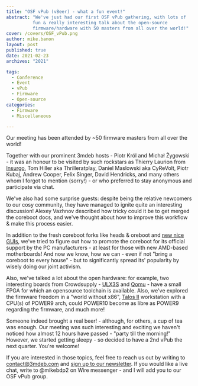 ```yaml
---
title: "OSF vPub (vBeer) - what a fun event!"
abstract: "We've just had our first OSF vPub gathering, with lots of
          fun & really interesting talk about the open-source
          firmware/hardware with 50 masters from all over the world!"
cover: /covers/OSF_vPub.png
author: mike.banon
layout: post
published: true
date: 2021-02-23
archives: "2021"

tags:
  - Conference
  - Event
  - vPub
  - Firmware
  - Open-source
categories:
  - Firmware
  - Miscellaneous

---
```


Our meeting has been attended by ~50 firmware masters from all over the world!

Together with our prominent 3mdeb hosts - Piotr Król and Michał Żygowski - it
was an honour to be visited by such rockstars as Thierry Laurion from [Insurgo][1],
Tom Hiller aka Thrilleratplay, Daniel Maslowski aka CyReVolt, Piotr Kubaj,
Andrew Cooper, Felix Singer, David Hendricks, and many others whom I forgot to
mention (sorry!) - or who preferred to stay anonymous and participate via chat.

We've also had some surprise guests: despite being the relative newcomers to our
cosy community, they have managed to ignite quite an interesting discussion!
Alexey Vazhnov described how tricky could it be to get merged the coreboot docs,
and we've thought about how to improve this workflow & make this process easier.

In addition to the fresh coreboot forks like heads & oreboot and [new nice GUIs][2],
we've tried to figure out how to promote the coreboot for its official support
by the PC manufacturers - at least for those with new AMD-based motherboards!
And now we know, how we can - even if not "bring a coreboot to every house" -
but to significantly spread its' popularity by wisely doing our joint activism.

Also, we've talked a lot about the open hardware: for example, two interesting
boards from Crowdsupply - [ULX3S][3] and [Qomu][4] - have a small FPGA for which
an opensource toolchain is available. Also, we've explored the firmware freedom
in a "world without x86", [Talos II][5] workstation with a CPU(s) of POWER9 arch,
could POWER10 become as libre as POWER9 regarding the firmware, and much more!

Someone indeed brought a real beer! - although, for others, a cup of tea was
enough. Our meeting was such interesting and exciting we haven't noticed how
almost 12 hours have passed - "party till the morning!" However, we started
getting sleepy - so decided to have a 2nd vPub the next quarter. You're welcome!

If you are interested in those topics, feel free to reach us out by writing to
<contact@3mdeb.com> and [sign up to our newsletter](http://eepurl.com/doF8GX). If you would like a live chat,
write to @mikebdp2 on Wire messenger - and I will add you to our OSF vPub group.

 [1]: https://insurgo.ca/
 [2]: https://asciinema.org/a/374013?cols=101
 [3]: https://www.crowdsupply.com/radiona/ulx3s
 [4]: https://www.crowdsupply.com/quicklogic/qomu
 [5]: https://www.raptorcs.com/TALOSII/
